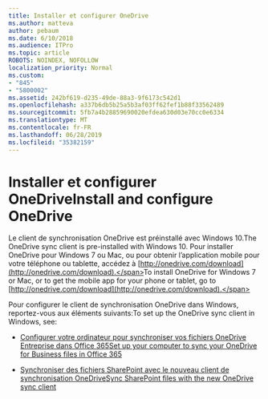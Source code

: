 ```yaml
---
title: Installer et configurer OneDrive
ms.author: matteva
author: pebaum
ms.date: 6/10/2018
ms.audience: ITPro
ms.topic: article
ROBOTS: NOINDEX, NOFOLLOW
localization_priority: Normal
ms.custom:
- "845"
- "5800002"
ms.assetid: 242bf619-d235-49de-88a3-9f6173c542d1
ms.openlocfilehash: a337b6db5b25a5b3af03ff62fef1b88f33562489
ms.sourcegitcommit: 5fb7a4b28859690020efdea630d03e70cc0e6334
ms.translationtype: MT
ms.contentlocale: fr-FR
ms.lasthandoff: 06/28/2019
ms.locfileid: "35382159"
---
```

# <a name="install-and-configure-onedrive"></a><span data-ttu-id="cf414-102">Installer et configurer OneDrive</span><span class="sxs-lookup"><span data-stu-id="cf414-102">Install and configure OneDrive</span></span>

<span data-ttu-id="cf414-103">Le client de synchronisation OneDrive est préinstallé avec Windows 10.</span><span class="sxs-lookup"><span data-stu-id="cf414-103">The OneDrive sync client is pre-installed with Windows 10.</span></span> <span data-ttu-id="cf414-104">Pour installer OneDrive pour Windows 7 ou Mac, ou pour obtenir l’application mobile pour votre téléphone ou tablette, accédez à [http://onedrive.com/download](http://onedrive.com/download).</span><span class="sxs-lookup"><span data-stu-id="cf414-104">To install OneDrive for Windows 7 or Mac, or to get the mobile app for your phone or tablet, go to [http://onedrive.com/download](http://onedrive.com/download).</span></span>
  
<span data-ttu-id="cf414-105">Pour configurer le client de synchronisation OneDrive dans Windows, reportez-vous aux éléments suivants:</span><span class="sxs-lookup"><span data-stu-id="cf414-105">To set up the OneDrive sync client in Windows, see:</span></span>
  
- [<span data-ttu-id="cf414-106">Configurer votre ordinateur pour synchroniser vos fichiers OneDrive Entreprise dans Office 365</span><span class="sxs-lookup"><span data-stu-id="cf414-106">Set up your computer to sync your OneDrive for Business files in Office 365</span></span>](https://go.microsoft.com/fwlink/?linkid=533375)

- [<span data-ttu-id="cf414-107">Synchroniser des fichiers SharePoint avec le nouveau client de synchronisation OneDrive</span><span class="sxs-lookup"><span data-stu-id="cf414-107">Sync SharePoint files with the new OneDrive sync client</span></span>](https://go.microsoft.com/fwlink/?linkid=871666)

